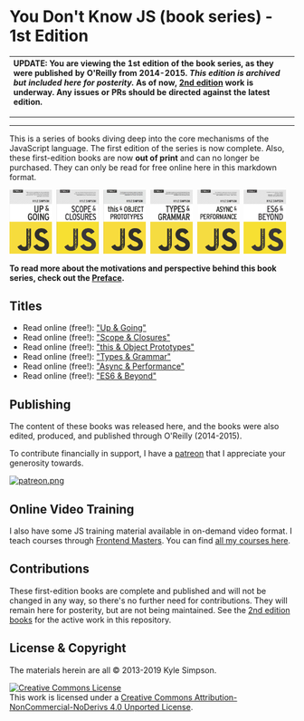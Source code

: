 
# You Don't Know JS (book series) - 1st Edition

| UPDATE: You are viewing the 1st edition of the book series, as they were published by O'Reilly from 2014-2015. ***This edition is archived but included here for posterity.*** As of now, [2nd edition](https://github.com/getify/You-Dont-Know-JS/tree/2nd-ed) work is underway. Any issues or PRs should be directed against the latest edition. |
| :--- |

----
----

This is a series of books diving deep into the core mechanisms of the JavaScript language. The first edition of the series is now complete. Also, these first-edition books are now **out of print** and can no longer be purchased. They can only be read for free online here in this markdown format.

<img src="./public/up_&_going/cover.jpg" width="75">&nbsp;
<img src="./public/scope_&_closures/cover.jpg" width="75">&nbsp;
<img src="./public/this_&_object_prototypes/cover.jpg" width="75">&nbsp;
<img src="./public/types_&_grammar/cover.jpg" width="75">&nbsp;
<img src="./public/async_&_performance/cover.jpg" width="75">&nbsp;
<img src="./public/es6_&_beyond/cover.jpg" width="75">

**To read more about the motivations and perspective behind this book series, check out the [Preface](preface.md).**

## Titles

* Read online (free!): ["Up & Going"](up_&_going)
* Read online (free!): ["Scope & Closures"](scope_&_closures)
* Read online (free!): ["this & Object Prototypes"](this_&_object_prototypes)
* Read online (free!): ["Types & Grammar"](types_&_grammar)
* Read online (free!): ["Async & Performance"](async_&_performance)
* Read online (free!): ["ES6 & Beyond"](es6_&_beyond)

## Publishing

The content of these books was released here, and the books were also edited, produced, and published through O'Reilly (2014-2015).

To contribute financially in support, I have a [patreon](https://www.patreon.com/getify) that I appreciate your generosity towards.

<a href="https://www.patreon.com/getify">[![patreon.png](https://c5.patreon.com/external/logo/become_a_patron_button.png)](https://www.patreon.com/getify)</a>

## Online Video Training

I also have some JS training material available in on-demand video format. I teach courses through [Frontend Masters](https://FrontendMasters.com). You can find [all my courses here](https://frontendmasters.com/kyle-simpson/).

## Contributions

These first-edition books are complete and published and will not be changed in any way, so there's no further need for contributions. They will remain here for posterity, but are not being maintained. See the [2nd edition books](https://github.com/getify/You-Dont-Know-JS/tree/2nd-ed) for the active work in this repository.

## License & Copyright

The materials herein are all &copy; 2013-2019 Kyle Simpson.

<a rel="license" href="http://creativecommons.org/licenses/by-nc-nd/4.0/"><img alt="Creative Commons License" style="border-width:0" src="https://i.creativecommons.org/l/by-nc-nd/4.0/88x31.png" /></a><br />This work is licensed under a <a rel="license" href="http://creativecommons.org/licenses/by-nc-nd/4.0/">Creative Commons Attribution-NonCommercial-NoDerivs 4.0 Unported License</a>.
